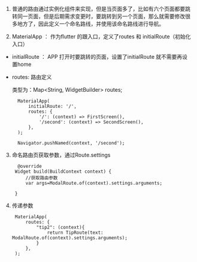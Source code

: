 1. 普通的路由通过实例化组件来实现，但是当页面多了，比如有六个页面都要跳转同一页面，但是后期需求变更时，要跳转到另一个页面，那么就需要修改很多地方了，因此定义一个命名路线，并使用该命名路线进行导航。

2. MaterialApp ： 作为flutter 的跟入口，定义了routes 和 initialRoute（初始化入口）

+ initialRoute ： APP 打开时要跳转的页面，设置了initialRoute 就不需要再设置home

+ routes: 路由定义

   类型为：Map<String, WidgetBuilder> routes;

        MaterialApp(
            initialRoute: '/',
            routes: {
                '/': (context) => FirstScreen(),
                '/second': (context) => SecondScreen(),
            },
        );

        Navigator.pushNamed(context, '/second');

3. 命名路由页获取参数，通过Route.settings 

         @override
        Widget build(BuildContext context) {
            //获取路由参数  
            var args=ModalRoute.of(context).settings.arguments;
    
        }

4. 传递参数

        MaterialApp(
            routes: {
                "tip2": (context){
                    return TipRoute(text: ModalRoute.of(context).settings.arguments);
                }
            }, 
        );